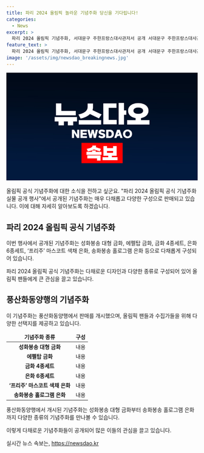 ```yaml
---
title: 파리 2024 올림픽 놀라운 기념주화 당신을 기다립니다!
categories:
  - News
excerpt: >
  파리 2024 올림픽 기념주화, 서대문구 주한프랑스대사관저서 공개 서대문구 주한프랑스대사관저에서 열린 파리 2024 올림픽 공식 기념주화 실물 공개 행사에서 풍산화동양행이 성화봉송 대형 금화, 에펠탑 금화 등 6종세트를 선보였다. 기념주화는 이날부터 판매가 가능하며, 다채로운 종류로 구성돼 있다.
feature_text: >
  파리 2024 올림픽 기념주화, 서대문구 주한프랑스대사관저서 공개 서대문구 주한프랑스대사관저에서 열린 파리 2024 올림픽 공식 기념주화 실물 공개 행사에서 풍산화동양행이 성화봉송 대형 금화, 에펠탑 금화 등 6종세트를 선보였다. 기념주화는 이날부터 판매가 가능하며, 다채로운 종류로 구성돼 있다.
image: '/assets/img/newsdao_breakingnews.jpg'
---
```


<p><img src="/assets/img/newsdao_breakingnews.jpg" alt="ontimetimes 속보" /></p>

<p>올림픽 공식 기념주화에 대한 소식을 전하고 싶군요. "파리 2024 올림픽 공식 기념주화 실물 공개 행사"에서 공개된 기념주화는 매우 다채롭고 다양한 구성으로 판매되고 있습니다. 이에 대해 자세히 알아보도록 하겠습니다. </p>

<h2 data-ke-size="size26">파리 2024 올림픽 공식 기념주화</h2>

<p>이번 행사에서 공개된 기념주화는 성화봉송 대형 금화, 에펠탑 금화, 금화 4종세트, 은화 6종세트, ‘프리주’ 마스코트 색채 은화, 송화봉송 홀로그램 은화 등으로 다채롭게 구성되어 있습니다.</p>

<p data-ke-size="size16">파리 2024 올림픽 공식 기념주화는 다채로운 디자인과 다양한 종류로 구성되어 있어 올림픽 팬들에게 큰 관심을 끌고 있습니다.</p>

<h2 data-ke-size="size26">풍산화동양행의 기념주화</h2>

<p>이 기념주화는 풍산화동양행에서 판매를 개시했으며, 올림픽 팬들과 수집가들을 위해 다양한 선택지를 제공하고 있습니다.</p>

<table>
    <thead>
        <tr>
            <td style="text-align: center; height: 17px;"><b>기념주화 종류</b></td>
            <td style="text-align: center; height: 17px;"><b>구성</b></td>
        </tr>
    </thead>
    <tbody>
        <tr>
            <td style="text-align: center; height: 17px;"><b>성화봉송 대형 금화</b></td>
            <td style="text-align: center; height: 17px;">내용</td>
        </tr>
        <tr>
            <td style="text-align: center; height: 17px;"><b>에펠탑 금화</b></td>
            <td style="text-align: center; height: 17px;">내용</td>
        </tr>
        <tr>
            <td style="text-align: center; height: 17px;"><b>금화 4종세트</b></td>
            <td style="text-align: center; height: 17px;">내용</td>
        </tr>
        <tr>
            <td style="text-align: center; height: 17px;"><b>은화 6종세트</b></td>
            <td style="text-align: center; height: 17px;">내용</td>
        </tr>
        <tr>
            <td style="text-align: center; height: 17px;"><b>‘프리주’ 마스코트 색채 은화</b></td>
            <td style="text-align: center; height: 17px;">내용</td>
        </tr>
        <tr>
            <td style="text-align: center; height: 17px;"><b>송화봉송 홀로그램 은화</b></td>
            <td style="text-align: center; height: 17px;">내용</td>
        </tr>
    </tbody>
</table>

<p data-ke-size="size16">풍산화동양행에서 개시된 기념주화는 성화봉송 대형 금화부터 송화봉송 홀로그램 은화까지 다양한 종류의 기념주화를 만나볼 수 있습니다.</p>

<p>이렇게 다채로운 기념주화들이 공개되어 많은 이들의 관심을 끌고 있습니다.</p>
실시간 뉴스 속보는, <a href="https://newsdao.kr" rel="dofollow">https://newsdao.kr</a>


